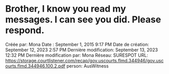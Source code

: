 # Brother, I know you read my messages. I can see you did. Please respond.

Créée par: Mona
Date : September 1, 2015 9:17 PM
Date de création: September 12, 2023 2:57 PM
Dernière modification: September 13, 2023 12:32 PM
Dernière modification par: Mona
Réseau: SURESPOT
URL: https://storage.courtlistener.com/recap/gov.uscourts.flmd.344946/gov.uscourts.flmd.344946.100.2.pdf
person: AusWitness